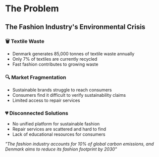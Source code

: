 # The Problem

## The Fashion Industry's Environmental Crisis

### 🗑️ Textile Waste
- Denmark generates 85,000 tonnes of textile waste annually
- Only 7% of textiles are currently recycled
- Fast fashion contributes to growing waste

### 🔍 Market Fragmentation
- Sustainable brands struggle to reach consumers
- Consumers find it difficult to verify sustainability claims
- Limited access to repair services

### 💔 Disconnected Solutions
- No unified platform for sustainable fashion
- Repair services are scattered and hard to find
- Lack of educational resources for consumers

*"The fashion industry accounts for 10% of global carbon emissions, and Denmark aims to reduce its fashion footprint by 2030"*
